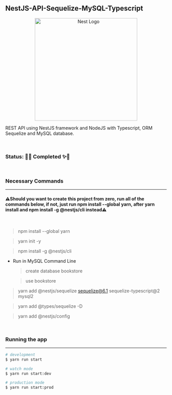 ## NestJS-API-Sequelize-MySQL-Typescript

<p align="center">
  <a href="http://nestjs.com/" target="blank"><img src="https://nestjs.com/img/logo_text.svg" width="320" alt="Nest Logo" /></a>
</p>

REST API using NestJS framework and NodeJS with Typescript, ORM Sequelize and MySQL database.

<br>

### **Status**: 🥂✨ Completed ✨🥂
<br>

### Necessary Commands 
---

#### ⚠️Should you want to create this project from zero, run all of the commands below, if not, just run **npm install --global yarn**, after **yarn install** and **npm install -g @nestjs/cli** instead⚠️

<br>


> npm install --global yarn

> yarn init -y

> npm install -g @nestjs/cli

* Run in MySQL Command Line

  > create database bookstore

  > use bookstore

> yarn add @nestjs/sequelize sequelize@6.1 sequelize-typescript@2 mysql2

> yarn add @types/sequelize -D

> yarn add @nestjs/config

<br>

### Running the app
---

```bash
# development
$ yarn run start

# watch mode
$ yarn run start:dev

# production mode
$ yarn run start:prod
```